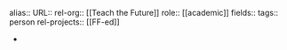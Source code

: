 alias::
URL::
rel-org:: [[Teach the Future]]
role:: [[academic]]
fields::
tags:: person
rel-projects:: [[FF-ed]]

-
